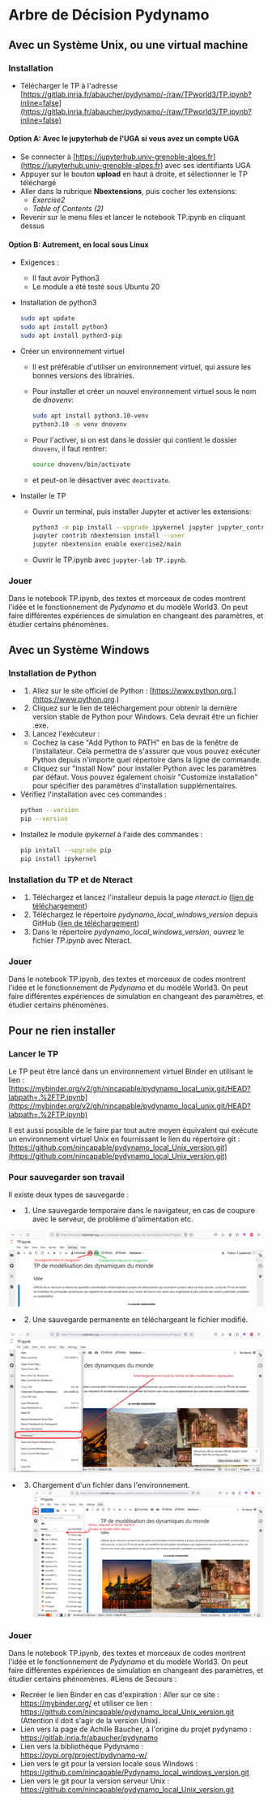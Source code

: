 # Arbre de Décision Pydynamo

## Avec un Système Unix, ou une virtual machine

### Installation
- Télécharger le TP à l'adresse [https://gitlab.inria.fr/abaucher/pydynamo/-/raw/TPworld3/TP.ipynb?inline=false](https://gitlab.inria.fr/abaucher/pydynamo/-/raw/TPworld3/TP.ipynb?inline=false)

#### Option A: Avec le jupyterhub de l'UGA si vous avez un compte UGA
- Se connecter à [https://jupyterhub.univ-grenoble-alpes.fr](https://jupyterhub.univ-grenoble-alpes.fr) avec ses identifiants UGA
- Appuyer sur le bouton **upload** en haut à droite, et sélectionner le TP téléchargé
- Aller dans la rubrique **Nbextensions**, puis cocher les extensions:
  - *Exercise2*
  - *Table of Contents (2)*
- Revenir sur le menu files et lancer le notebook TP.ipynb en cliquant dessus

#### Option B: Autrement, en local sous Linux
- Exigences :
  - Il faut avoir Python3 
  - Le module a été testé sous Ubuntu 20
- Installation de python3
  ```bash
  sudo apt update
  sudo apt install python3
  sudo apt install python3-pip
  ```
- Créer un environnement virtuel
    - Il est préférable d'utiliser un environnement virtuel, qui assure les bonnes versions des librairies.
    - Pour installer et créer un nouvel environnement virtuel sous le nom de *dnovenv*:
    
        ```bash
        sudo apt install python3.10-venv
        python3.10 -m venv dnovenv
        ```
        
    - Pour l'activer, si on est dans le dossier qui contient le dossier `dnovenv`, il faut rentrer:
    
        ```bash
        source dnovenv/bin/activate
        ```
        
    - et peut-on le désactiver avec `deactivate`.
- Installer le TP

    - Ouvrir un terminal, puis installer Jupyter et activer les extensions:
    
        ```bash
        python3 -m pip install --upgrade ipykernel jupyter jupyter_contrib_nbextensions notebook==6.4.12
        jupyter contrib nbextension install --user
        jupyter nbextension enable exercise2/main
        ```
        
    - Ouvrir le TP.ipynb avec `jupyter-lab TP.ipynb`.
    
### Jouer

Dans le notebook TP.ipynb, des textes et morceaux de codes montrent l'idée et le fonctionnement de *Pydynamo* et du modèle World3. On peut faire différentes expériences de simulation en changeant des paramètres, et étudier certains phénomènes.
## Avec un Système Windows

### Installation de Python

- 1. Allez sur le site officiel de Python : [https://www.python.org.](https://www.python.org.)
- 2. Cliquez sur le lien de téléchargement pour obtenir la dernière version stable de Python pour Windows. Cela devrait être un fichier .exe.
- 3. Lancez l'exécuteur :
    - Cochez la case "Add Python to PATH" en bas de la fenêtre de l'installateur. Cela permettra de s'assurer que vous pouvez exécuter Python depuis n'importe quel répertoire dans la ligne de commande.
    - Cliquez sur "Install Now" pour installer Python avec les paramètres par défaut. Vous pouvez également choisir "Customize installation" pour spécifier des paramètres d'installation supplémentaires.
- Vérifiez l'installation avec ces commandes :
    ```bash
    python --version
    pip --version
    ```
- Installez le module *ipykernel* à l'aide des commandes :
    ```bash
    pip install --upgrade pip
    pip install ipykernel
    ```

### Installation du TP et de Nteract

- 1. Téléchargez et lancez l'installeur depuis la page *nteract.io* ([lien de téléchargement](https://github.com/nteract/nteract/releases/download/v0.28.0/nteract-Setup-0.28.0.exe))
- 2. Téléchargez le répertoire *pydynamo_local_windows_version* depuis GitHub ([lien de téléchargement](https://github.com/nincapable/Pydynamo_local_windows_version/archive/refs/heads/main.zip))
- 3. Dans le répertoire *pydynamo_local_windows_version*, ouvrez le fichier *TP.ipynb* avec Nteract.

### Jouer

Dans le notebook TP.ipynb, des textes et morceaux de codes montrent l'idée et le fonctionnement de *Pydynamo* et du modèle World3. On peut faire différentes expériences de simulation en changeant des paramètres, et étudier certains phénomènes.
## Pour ne rien installer

### Lancer le TP

Le TP peut être lancé dans un environnement virtuel Binder en utilisant le lien : [https://mybinder.org/v2/gh/nincapable/pydynamo_local_unix.git/HEAD?labpath=.%2FTP.ipynb](https://mybinder.org/v2/gh/nincapable/pydynamo_local_unix.git/HEAD?labpath=.%2FTP.ipynb)

Il est aussi possible de le faire par tout autre moyen équivalent qui exécute un environnement virtuel Unix en fournissant le lien du répertoire git : [https://github.com/nincapable/pydynamo_local_Unix_version.git](https://github.com/nincapable/pydynamo_local_Unix_version.git)

### Pour sauvegarder son travail

Il existe deux types de sauvegarde :

- 1. Une sauvegarde temporaire dans le navigateur, en cas de coupure avec le serveur, de problème d'alimentation etc.

![Sauvegarde et Chargement dans le navigateur](Documentation/Sauvegarde_depuis_navigateur.png)

- 2. Une sauvegarde permanente en téléchargeant le fichier modifié.

![Sauvegarde en local](Documentation/Sauvegarde_en_local.png)
- 3. Chargement d'un fichier dans l'environnement.
![Chargement en local](Documentation/Chargement_en_local.png)

### Jouer

Dans le notebook TP.ipynb, des textes et morceaux de codes montrent l'idée et le fonctionnement de *Pydynamo* et du modèle World3. On peut faire différentes expériences de simulation en changeant des paramètres, et étudier certains phénomènes.
#Liens de Secours : 
- Recréer le lien Binder en cas d'expiration : Aller sur ce site : https://mybinder.org/ et utiliser ce lien : https://github.com/nincapable/pydynamo_local_Unix_version.git (Attention il doit s'agir de la version Unix).
- Lien vers la page de Achille Baucher, à l'origine du projet pydynamo : https://gitlab.inria.fr/abaucher/pydynamo
- Lien vers la bibliothèque Pydynamo : https://pypi.org/project/pydynamo-w/
- Lien vers le git pour la version locale sous Windows : https://github.com/nincapable/Pydynamo_local_windows_version.git
- Lien vers le git pour la version serveur Unix : https://github.com/nincapable/pydynamo_local_Unix_version.git
  
